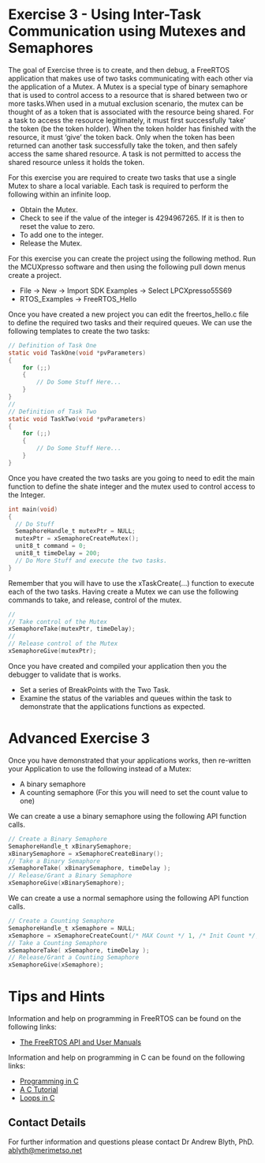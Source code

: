 # Exercise 3 - Using Inter-Task Communication using Mutexes and Semaphores

The goal of Exercise three is to create, and then debug, a FreeRTOS application that makes use of two tasks communicating with each other via the application of a Mutex. A Mutex is a special type of binary semaphore that is used to control access to a resource that is shared between two or more tasks.When used in a mutual exclusion scenario, the mutex can be thought of as a token that is associated with the resource being shared. For a task to access the resource legitimately, it must first successfully ‘take’ the token (be the token holder). When the token holder has finished with the resource, it must ‘give’ the token back. Only when the token has been returned can another task successfully take the token, and then safely access the same shared resource. A task is not permitted to access the shared resource unless it holds the token.

For this exercise you are required to create two tasks that use a single Mutex to share a local variable. Each task is required to perform the following within an infinite loop.
* Obtain the Mutex.
* Check to see if the value of the integer is 4294967265. If it is then to reset the value to zero.
* To add one to the integer.
* Release the Mutex.

For this exercise you can create the project using the following method. Run the MCUXpresso software and then using the following pull down menus create a project.
* File -> New -> Import SDK Examples -> Select LPCXpresso55S69
* RTOS_Examples -> FreeRTOS_Hello

Once you have created a new project you can edit the freertos_hello.c file to define the required two tasks and their required queues. We can use the following templates to create the two tasks:
```c
// Definition of Task One
static void TaskOne(void *pvParameters)
{
    for (;;)
    {
        // Do Some Stuff Here...
    }
}
//
// Definition of Task Two
static void TaskTwo(void *pvParameters)
{
    for (;;)
    {
        // Do Some Stuff Here...
    }
}
```
Once you have created the two tasks are you going to need to edit the main function to define the shate integer and the mutex used to control access to the Integer.

```c
int main(void)
{
  // Do Stuff
  SemaphoreHandle_t mutexPtr = NULL;
  mutexPtr = xSemaphoreCreateMutex();
  unit8_t command = 0;
  unit8_t timeDelay = 200;
  // Do More Stuff and execute the two tasks.
}

```
Remember that you will have to use the xTaskCreate(...) function to execute each of the two tasks. Having create a Mutex we can use the following commands to take, and release, control of the mutex.
```c
//
// Take control of the Mutex
xSemaphoreTake(mutexPtr, timeDelay);
//
// Release control of the Mutex
xSemaphoreGive(mutexPtr);
```
Once you have created and compiled your application then you the debugger to validate that is works.
* Set a series of BreakPoints with the Two Task.
* Examine the status of the variables and queues within the task to demonstrate that the applications functions as expected.

# Advanced Exercise 3
Once you have demonstrated that your applications works, then re-written your Application to use the following instead of a Mutex:
* A binary semaphore
* A counting semaphore (For this you will need to set the count value to one)

We can create a use a binary semaphore using the following API function calls.
```c
// Create a Binary Semaphore
SemaphoreHandle_t xBinarySemaphore;
xBinarySemaphore = xSemaphoreCreateBinary();
// Take a Binary Semaphore
xSemaphoreTake( xBinarySemaphore, timeDelay );
// Release/Grant a Binary Semaphore
xSemaphoreGive(xBinarySemaphore);
```

We can create a use a normal semaphore using the following API function calls.
```c
// Create a Counting Semaphore
SemaphoreHandle_t xSemaphore = NULL;
xSemaphore = xSemaphoreCreateCount(/* MAX Count */ 1, /* Init Count */, 0);
// Take a Counting Semaphore
xSemaphoreTake( xSemaphore, timeDelay );
// Release/Grant a Counting Semaphore
xSemaphoreGive(xSemaphore);
```


# Tips and Hints
Information and help on programming in FreeRTOS can be found on the following links:
* [The FreeRTOS API and User Manuals](https://www.freertos.org/Documentation/RTOS_book.html)

Information and help on programming in C can be found on the following links:
* [Programming in C](https://beginnersbook.com/2014/01/c-program-structure/)
* [A C Tutorial](https://www.cprogramming.com/tutorial/c-tutorial.html?inl=nv)
* [Loops in C](https://www.tutorialspoint.com/cprogramming/c_loops.htm)

## Contact Details

For further information and questions please contact Dr Andrew Blyth, PhD. <ablyth@merimetso.net>
